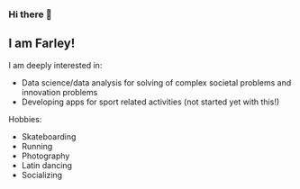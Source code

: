 ### Hi there 👋

## I am Farley!

I am deeply interested in:

- Data science/data analysis for solving of complex societal problems and innovation problems
- Developing apps for sport related activities (not started yet with this!)

Hobbies:
- Skateboarding
- Running
- Photography
- Latin dancing
- Socializing
